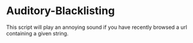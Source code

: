 # Auditory-Blacklisting
This script will play an annoying sound if you have recently browsed a url containing a given string.
